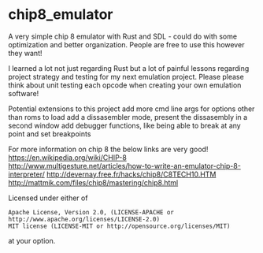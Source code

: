 # chip8_emulator
A very simple chip 8 emulator with Rust and SDL - could do with some optimization and better organization. People are free to use this however they want!

I learned a lot not just regarding Rust but a lot of painful lessons regarding project strategy and testing for my next emulation project. Please please think about unit testing each opcode when creating your own emulation software!

Potential extensions to this project
add more cmd line args for options other than roms to load
add a dissasembler mode, present the dissasembly in a second window
add debugger functions, like being able to break at any point and set breakpoints

For more information on chip 8 the below links are very good!
<list>
https://en.wikipedia.org/wiki/CHIP-8
http://www.multigesture.net/articles/how-to-write-an-emulator-chip-8-interpreter/
http://devernay.free.fr/hacks/chip8/C8TECH10.HTM
http://mattmik.com/files/chip8/mastering/chip8.html
</list>

Licensed under either of

    Apache License, Version 2.0, (LICENSE-APACHE or http://www.apache.org/licenses/LICENSE-2.0)
    MIT license (LICENSE-MIT or http://opensource.org/licenses/MIT)

at your option.
